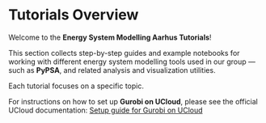 # Tutorials Overview

Welcome to the **Energy System Modelling Aarhus Tutorials**!

This section collects step-by-step guides and example notebooks for working with
different energy system modelling tools used in our group — such as **PyPSA**, and related analysis and visualization utilities.

Each tutorial focuses on a specific topic.


For instructions on how to set up **Gurobi on UCloud**, please see the official UCloud documentation:
[Setup guide for Gurobi on UCloud](https://docs.cloud.sdu.dk/hands-on/gurobi-setup.html)

